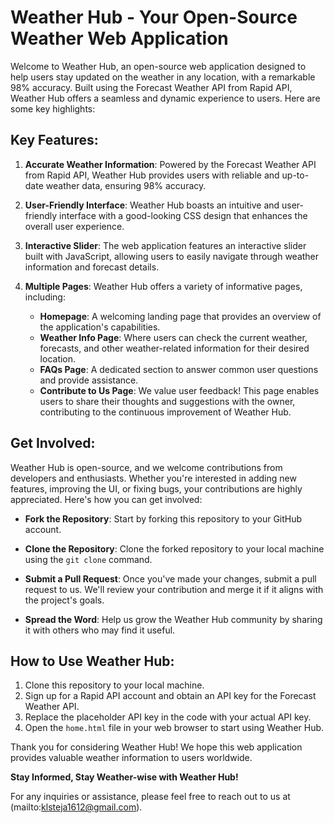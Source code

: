 # Weather Hub - Your Open-Source Weather Web Application

Welcome to Weather Hub, an open-source web application designed to help users stay updated on the weather in any location, with a remarkable 98% accuracy. Built using the Forecast Weather API from Rapid API, Weather Hub offers a seamless and dynamic experience to users. Here are some key highlights:

## Key Features:

1. **Accurate Weather Information**: Powered by the Forecast Weather API from Rapid API, Weather Hub provides users with reliable and up-to-date weather data, ensuring 98% accuracy.

2. **User-Friendly Interface**: Weather Hub boasts an intuitive and user-friendly interface with a good-looking CSS design that enhances the overall user experience.

3. **Interactive Slider**: The web application features an interactive slider built with JavaScript, allowing users to easily navigate through weather information and forecast details.

4. **Multiple Pages**: Weather Hub offers a variety of informative pages, including:
    - **Homepage**: A welcoming landing page that provides an overview of the application's capabilities.
    - **Weather Info Page**: Where users can check the current weather, forecasts, and other weather-related information for their desired location.
    - **FAQs Page**: A dedicated section to answer common user questions and provide assistance.
    - **Contribute to Us Page**: We value user feedback! This page enables users to share their thoughts and suggestions with the owner, contributing to the continuous improvement of Weather Hub.

## Get Involved:

Weather Hub is open-source, and we welcome contributions from developers and enthusiasts. Whether you're interested in adding new features, improving the UI, or fixing bugs, your contributions are highly appreciated. Here's how you can get involved:

- **Fork the Repository**: Start by forking this repository to your GitHub account.

- **Clone the Repository**: Clone the forked repository to your local machine using the `git clone` command.

- **Submit a Pull Request**: Once you've made your changes, submit a pull request to us. We'll review your contribution and merge it if it aligns with the project's goals.

- **Spread the Word**: Help us grow the Weather Hub community by sharing it with others who may find it useful.

## How to Use Weather Hub:

1. Clone this repository to your local machine.
2. Sign up for a Rapid API account and obtain an API key for the Forecast Weather API.
3. Replace the placeholder API key in the code with your actual API key.
4. Open the `home.html` file in your web browser to start using Weather Hub.

Thank you for considering Weather Hub! We hope this web application provides valuable weather information to users worldwide.

**Stay Informed, Stay Weather-wise with Weather Hub!**

For any inquiries or assistance, please feel free to reach out to us at (mailto:klsteja1612@gmail.com).

